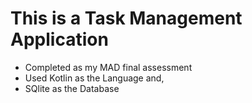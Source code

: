 # This is a Task Management Application
<ul>
  <li>Completed as my MAD final assessment</li>
  <li>Used Kotlin as the Language and,</li>
  <li>SQlite as the Database</li>
</ul>
